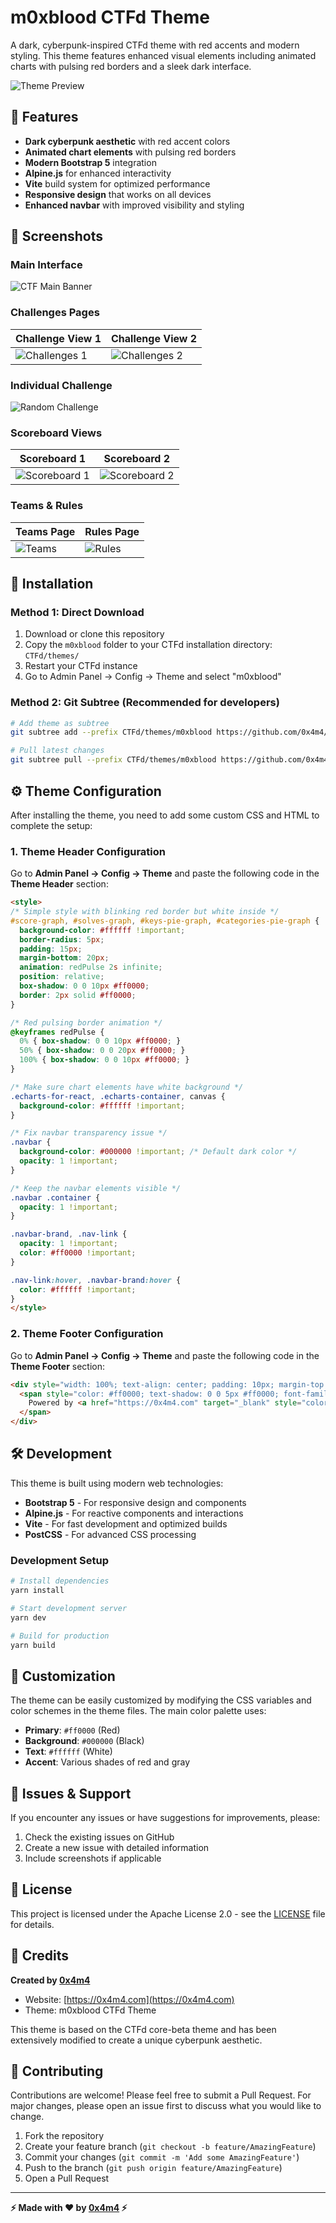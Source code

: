 # m0xblood CTFd Theme

A dark, cyberpunk-inspired CTFd theme with red accents and modern styling. This theme features enhanced visual elements including animated charts with pulsing red borders and a sleek dark interface.

![Theme Preview](images/ctf_main_banner.png)

## 🎨 Features

- **Dark cyberpunk aesthetic** with red accent colors
- **Animated chart elements** with pulsing red borders
- **Modern Bootstrap 5** integration
- **Alpine.js** for enhanced interactivity
- **Vite** build system for optimized performance
- **Responsive design** that works on all devices
- **Enhanced navbar** with improved visibility and styling

## 📸 Screenshots

### Main Interface
![CTF Main Banner](images/ctf_main_banner.png)

### Challenges Pages
| Challenge View 1 | Challenge View 2 |
|------------------|------------------|
| ![Challenges 1](images/challenges_1.jpeg) | ![Challenges 2](images/challenges_2.jpeg) |

### Individual Challenge
![Random Challenge](images/random_chall.png)

### Scoreboard Views
| Scoreboard 1 | Scoreboard 2 |
|--------------|--------------|
| ![Scoreboard 1](images/scoreboard_1.jpeg) | ![Scoreboard 2](images/socreboard_2.jpeg) |

### Teams & Rules
| Teams Page | Rules Page |
|------------|------------|
| ![Teams](images/teams.jpeg) | ![Rules](images/rules.png) |

## 🚀 Installation

### Method 1: Direct Download
1. Download or clone this repository
2. Copy the `m0xblood` folder to your CTFd installation directory: `CTFd/themes/`
3. Restart your CTFd instance
4. Go to Admin Panel → Config → Theme and select "m0xblood"

### Method 2: Git Subtree (Recommended for developers)
```bash
# Add theme as subtree
git subtree add --prefix CTFd/themes/m0xblood https://github.com/0x4m4/m0xblood-ctfd-theme.git main --squash

# Pull latest changes
git subtree pull --prefix CTFd/themes/m0xblood https://github.com/0x4m4/m0xblood-ctfd-theme.git main --squash
```

## ⚙️ Theme Configuration

After installing the theme, you need to add some custom CSS and HTML to complete the setup:

### 1. Theme Header Configuration

Go to **Admin Panel → Config → Theme** and paste the following code in the **Theme Header** section:

```html
<style>
/* Simple style with blinking red border but white inside */
#score-graph, #solves-graph, #keys-pie-graph, #categories-pie-graph {
  background-color: #ffffff !important;
  border-radius: 5px;
  padding: 15px;
  margin-bottom: 20px;
  animation: redPulse 2s infinite;
  position: relative;
  box-shadow: 0 0 10px #ff0000;
  border: 2px solid #ff0000;
}

/* Red pulsing border animation */
@keyframes redPulse {
  0% { box-shadow: 0 0 10px #ff0000; }
  50% { box-shadow: 0 0 20px #ff0000; }
  100% { box-shadow: 0 0 10px #ff0000; }
}

/* Make sure chart elements have white background */
.echarts-for-react, .echarts-container, canvas {
  background-color: #ffffff !important;
}

/* Fix navbar transparency issue */
.navbar {
  background-color: #000000 !important; /* Default dark color */
  opacity: 1 !important;
}

/* Keep the navbar elements visible */
.navbar .container {
  opacity: 1 !important;
}

.navbar-brand, .nav-link {
  opacity: 1 !important;
  color: #ff0000 !important;
}

.nav-link:hover, .navbar-brand:hover {
  color: #ffffff !important;
}
</style>
```

### 2. Theme Footer Configuration

Go to **Admin Panel → Config → Theme** and paste the following code in the **Theme Footer** section:

```html
<div style="width: 100%; text-align: center; padding: 10px; margin-top: 20px;">
  <span style="color: #ff0000; text-shadow: 0 0 5px #ff0000; font-family: 'Courier New', monospace;">
    Powered by <a href="https://0x4m4.com" target="_blank" style="color: #fff; text-decoration: none; font-weight: bold; text-shadow: 0 0 5px #ff0000;">0x4m4</a>
  </span>
</div>
```

## 🛠️ Development

This theme is built using modern web technologies:

- **Bootstrap 5** - For responsive design and components
- **Alpine.js** - For reactive components and interactions
- **Vite** - For fast development and optimized builds
- **PostCSS** - For advanced CSS processing

### Development Setup

```bash
# Install dependencies
yarn install

# Start development server
yarn dev

# Build for production
yarn build
```

## 📝 Customization

The theme can be easily customized by modifying the CSS variables and color schemes in the theme files. The main color palette uses:

- **Primary**: `#ff0000` (Red)
- **Background**: `#000000` (Black)
- **Text**: `#ffffff` (White)
- **Accent**: Various shades of red and gray

## 🐛 Issues & Support

If you encounter any issues or have suggestions for improvements, please:

1. Check the existing issues on GitHub
2. Create a new issue with detailed information
3. Include screenshots if applicable

## 📄 License

This project is licensed under the Apache License 2.0 - see the [LICENSE](LICENSE) file for details.

## 🙏 Credits

**Created by [0x4m4](https://0x4m4.com)**

- Website: [https://0x4m4.com](https://0x4m4.com)
- Theme: m0xblood CTFd Theme

This theme is based on the CTFd core-beta theme and has been extensively modified to create a unique cyberpunk aesthetic.

## 🌟 Contributing

Contributions are welcome! Please feel free to submit a Pull Request. For major changes, please open an issue first to discuss what you would like to change.

1. Fork the repository
2. Create your feature branch (`git checkout -b feature/AmazingFeature`)
3. Commit your changes (`git commit -m 'Add some AmazingFeature'`)
4. Push to the branch (`git push origin feature/AmazingFeature`)
5. Open a Pull Request

---

**⚡ Made with ❤️ by [0x4m4](https://0x4m4.com) ⚡**
